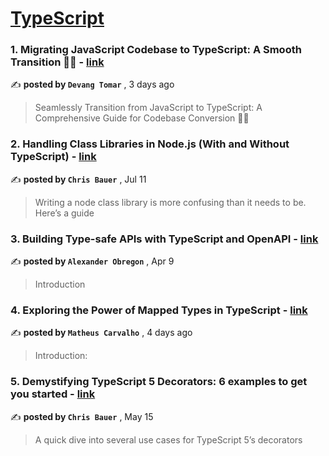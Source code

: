 
<h1><a href=https://medium.com/tag/typescript-tips/recommended target="_blank" rel="noopener noreferrer">TypeScript</a></h1>
<h3>1. Migrating JavaScript Codebase to TypeScript: A Smooth Transition 🚀🔀 - <a href=https://medium.com/@devangtomar/migrating-javascript-codebase-to-typescript-a-smooth-transition-863a803328df?source=tag_recommended_feed---------0-84----------typescript_tips----------5f8c376c_1b3b_4bf9_ba3f_e56a8e17bf6c------- target="_blank" rel="noopener noreferrer">link</a></h3>

✍️ **posted by `Devang Tomar`** <date> , 3 days ago</date>

<blockquote>Seamlessly Transition from JavaScript to TypeScript: A Comprehensive Guide for Codebase Conversion 🔄✨</blockquote>

<h3>2. Handling Class Libraries in Node.js (With and Without TypeScript) - <a href=https://medium.com/better-programming/handling-class-libraries-in-node-js-with-and-without-typescript-39b73b2186b6?source=tag_recommended_feed---------1-107----------typescript_tips----------5f8c376c_1b3b_4bf9_ba3f_e56a8e17bf6c------- target="_blank" rel="noopener noreferrer">link</a></h3>

✍️ **posted by `Chris Bauer`** <date> , Jul 11</date>

<blockquote>Writing a node class library is more confusing than it needs to be. Here’s a guide</blockquote>

<h3>3. Building Type-safe APIs with TypeScript and OpenAPI - <a href=https://medium.com/@AlexanderObregon/building-type-safe-apis-with-typescript-and-openapi-1f78b4b94ee4?source=tag_recommended_feed---------2-85----------typescript_tips----------5f8c376c_1b3b_4bf9_ba3f_e56a8e17bf6c------- target="_blank" rel="noopener noreferrer">link</a></h3>

✍️ **posted by `Alexander Obregon`** <date> , Apr 9</date>

<blockquote>Introduction</blockquote>

<h3>4. Exploring the Power of Mapped Types in TypeScript - <a href=https://medium.com/@carvalho.bfr/exploring-the-power-of-mapped-types-in-typescript-abec0a681684?source=tag_recommended_feed---------3-84----------typescript_tips----------5f8c376c_1b3b_4bf9_ba3f_e56a8e17bf6c------- target="_blank" rel="noopener noreferrer">link</a></h3>

✍️ **posted by `Matheus Carvalho`** <date> , 4 days ago</date>

<blockquote>Introduction:</blockquote>

<h3>5. Demystifying TypeScript 5 Decorators: 6 examples to get you started - <a href=https://medium.com/better-programming/demystifying-typescript-5-decorators-6-examples-to-get-you-started-6861074c44e?source=tag_recommended_feed---------4-85----------typescript_tips----------5f8c376c_1b3b_4bf9_ba3f_e56a8e17bf6c------- target="_blank" rel="noopener noreferrer">link</a></h3>

✍️ **posted by `Chris Bauer`** <date> , May 15</date>

<blockquote>A quick dive into several use cases for TypeScript 5’s decorators</blockquote>

